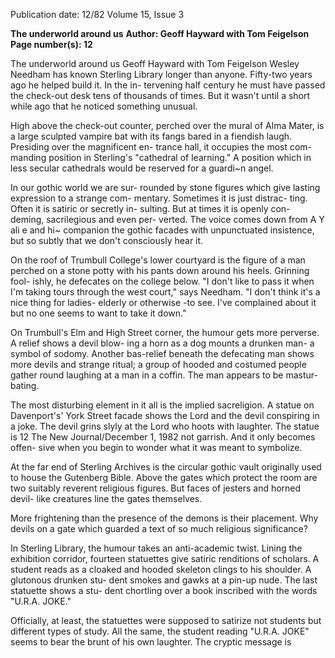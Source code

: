 Publication date: 12/82
Volume 15, Issue 3

**The underworld around us**
**Author: Geoff Hayward with Tom Feigelson**
**Page number(s): 12**

The underworld around us 
Geoff Hayward 
with Tom Feigelson 
Wesley Needham has known Sterling 
Library longer than anyone. Fifty-two 
years ago he helped build it. In the in-
tervening half century he must have 
passed the check-out desk tens of 
thousands of times. But it wasn't until 
a short while ago that he noticed 
something unusual. 

High above the check-out counter, 
perched over the mural of Alma 
Mater, is a large sculpted vampire bat 
with its fangs bared in a fiendish laugh. 
Presiding over the magnificent en-
trance hall, it occupies the most com-
manding position in Sterling's 
"cathedral of learning." A position 
which in less secular cathedrals would 
be reserved for a guardi~n angel. 

In our gothic world we are sur-
rounded by stone figures which give 
lasting expression to a strange com-
mentary. Sometimes it is just distrac-
ting. Often it is satiric or secretly in-
sulting. But at times it is openly con-
deming, sacrilegious and even per-
verted. The voice comes down from 
A Y ali e and hi~ companion 
the gothic facades with unpunctuated 
insistence, but so subtly that we don't 
consciously hear it. 

On the roof of Trumbull College's 
lower courtyard is the figure of a man 
perched on a stone potty with his pants 
down around his heels. Grinning fool-
ishly, he defecates on the college 
below. "I don't like to pass it when I'm 
taking tours through the west court," 
says Needham. "I don't think it's a nice 
thing for ladies- elderly or otherwise 
-to see. I've complained about it but 
no one seems to want to take it down." 

On Trumbull's Elm and High Street 
corner, 
the humour gets more 
perverse. A relief shows a devil blow-
ing a horn as a dog mounts a drunken 
man- a symbol of sodomy. Another 
bas-relief beneath the defecating man 
shows more devils and strange ritual; a 
group of hooded and costumed people 
gather round laughing at a man in a 
coffin. The man appears to be mastur-
bating. 

The most disturbing element in it all 
is the implied sacreligion. A statue on 
Davenport's' York Street facade shows 
the Lord and the devil conspiring in a 
joke. The devil grins slyly at the Lord 
who hoots with laughter. The statue is 
12 The New Journal/December 1, 1982 
not garrish. And it only becomes offen-
sive when you begin to wonder what it 
was meant to symbolize. 

At the far end of Sterling Archives is 
the circular gothic vault originally used 
to house the Gutenberg Bible. Above 
the gates which protect the room are 
two suitably reverent religious figures. 
But faces of jesters and horned devil-
like creatures line the gates themselves. 

More frightening than the presence 
of the demons is their placement. Why 
devils on a gate which guarded a text of 
so much religious significance? 

In Sterling Library, the humour 
takes an anti-academic twist. Lining 
the exhibition corridor, fourteen 
statuettes give satiric renditions of 
scholars. A student reads as a cloaked 
and hooded skeleton clings to his 
shoulder. A glutonous drunken stu-
dent smokes and gawks at a pin-up 
nude. The last statuette shows a stu-
dent chortling over a book inscribed 
with the words "U.R.A. JOKE." 

Officially, at least, the statuettes 
were supposed to satirize not students 
but different types of study. All the 
same, the student reading "U.R.A. 
JOKE" seems to bear the brunt of his 
own laughter. The cryptic message is